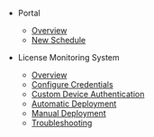 - Portal
  - [Overview](portal/)
  - [New Schedule](portal/newschedule)

- License Monitoring System
  - [Overview](lms/)
  - [Configure Credentials](lms/agentcredentials)
  - [Custom Device Authentication](lms/customdeviceauth)
  - [Automatic Deployment](lms/automaticdeployment)
  - [Manual Deployment](lms/manualdeployment)
  - [Troubleshooting](lms/troubleshooting)